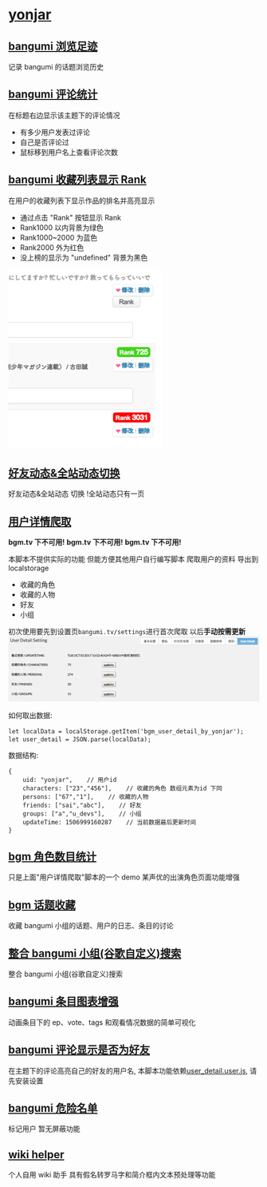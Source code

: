 # [yonjar](https://bgm.tv/user/yonjar)

## [bangumi 浏览足迹](https://github.com/bangumi/scripts/blob/master/yonjar/topic_history.user.js?raw=true)

记录 bangumi 的话题浏览历史

## [bangumi 评论统计](https://github.com/bangumi/scripts/blob/master/yonjar/comments_detail.user.js?raw=true)

在标题右边显示该主题下的评论情况

- 有多少用户发表过评论
- 自己是否评论过
- 鼠标移到用户名上查看评论次数

## [bangumi 收藏列表显示 Rank](https://github.com/bangumi/scripts/blob/master/yonjar/show_rank.user.js?raw=true)

在用户的收藏列表下显示作品的排名并高亮显示

- 通过点击 "Rank" 按钮显示 Rank
- Rank1000 以内背景为绿色
- Rank1000~2000 为蓝色
- Rank2000 外为红色
- 没上榜的显示为 "undefined" 背景为黑色

![bangumi收藏列表显示Rank效果](images/show_rank_demo1.png)

## [好友动态&全站动态切换](https://github.com/bangumi/scripts/blob/master/yonjar/timeline_switch.user.js?raw=true)

好友动态&全站动态 切换
!全站动态只有一页

## [用户详情爬取](https://github.com/bangumi/scripts/blob/master/yonjar/user_detail.user.js?raw=true)

**bgm.tv 下不可用!**
**bgm.tv 下不可用!**
**bgm.tv 下不可用!**

本脚本不提供实际的功能 但能方便其他用户自行编写脚本
爬取用户的资料 导出到 localstorage

- 收藏的角色
- 收藏的人物
- 好友
- 小组

初次使用要先到设置页`bangumi.tv/settings`进行首次爬取 以后**手动按需更新**
![用户详情爬取设置](images/user_detail_demo1.png)

如何取出数据:

    let localData = localStorage.getItem('bgm_user_detail_by_yonjar');
    let user_detail = JSON.parse(localData);

数据结构:

    {
    	uid: "yonjar",    // 用户id
    	characters: ["23","456"],    // 收藏的角色 数组元素为id 下同
    	persons: ["67","1"],    // 收藏的人物
    	friends: ["sai","abc"],    // 好友
    	groups: ["a","u_devs"],    // 小组
    	updateTime: 1506999160287    // 当前数据最后更新时间
    }

## [bgm 角色数目统计](https://github.com/bangumi/scripts/blob/master/yonjar/character_plus.user.js?raw=true)

只是上面"用户详情爬取"脚本的一个 demo
某声优的出演角色页面功能增强

## [bgm 话题收藏](https://github.com/bangumi/scripts/blob/master/yonjar/topic_collect.user.js?raw=true)

收藏 bangumi 小组的话题、用户的日志、条目的讨论

## [整合 bangumi 小组(谷歌自定义)搜索](https://github.com/bangumi/scripts/blob/master/yonjar/google_search.user.js?raw=true)

整合 bangumi 小组(谷歌自定义)搜索

## [bangumi 条目图表增强](https://github.com/bangumi/scripts/blob/master/yonjar/subject_charts.user.js?raw=true)

动画条目下的 ep、vote、tags 和观看情况数据的简单可视化

## [bangumi 评论显示是否为好友](https://github.com/bangumi/scripts/blob/master/yonjar/who_is_my_friend.user.js?raw=true)

在主题下的评论高亮自己的好友的用户名, 本脚本功能依赖[user_detail.user.js](https://github.com/bangumi/scripts/blob/master/yonjar/user_detail.user.js?raw=true), 请先安装设置

## [bangumi 危险名单](https://github.com/bangumi/scripts/blob/master/yonjar/dangerous_list.user.js?raw=true)

标记用户 暂无屏蔽功能

## [wiki helper](https://github.com/bangumi/scripts/blob/master/yonjar/wiki_helper.user.js?raw=true)

个人自用 wiki 助手
具有假名转罗马字和简介框内文本预处理等功能

